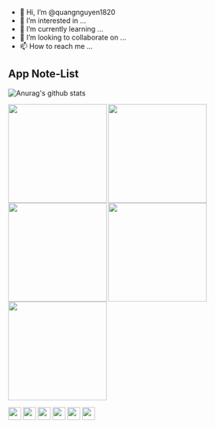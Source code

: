 - 👋 Hi, I’m @quangnguyen1820
- 👀 I’m interested in ...
- 🌱 I’m currently learning ...
- 💞️ I’m looking to collaborate on ...
- 📫 How to reach me ...

<H2>App Note-List</H2>

![Anurag's github stats](https://github-readme-stats.vercel.app/api?username=quangnguyen1820)

<View class="product">
  <img align="left" width="200" src="https://user-images.githubusercontent.com/81354609/112456166-10ff3d00-8d8d-11eb-9eff-8fdba1f25ece.jpg"/>
  <img align="left" width="200" src="https://user-images.githubusercontent.com/81354609/112456174-12c90080-8d8d-11eb-993e-2647771de0fe.jpg"/>
  <img align="left" width="200" src="https://user-images.githubusercontent.com/81354609/112456175-12c90080-8d8d-11eb-979f-d9f9ddf60a15.jpg"/>
  <img align="left" width="200" src="https://user-images.githubusercontent.com/81354609/112456177-13619700-8d8d-11eb-9cf7-fd659e4d4c5f.jpg"/>
  <img width="200" src="https://user-images.githubusercontent.com/81354609/112456179-13fa2d80-8d8d-11eb-981b-47e60fd20131.jpg"/>
</View>




[<img width="26" src="https://user-images.githubusercontent.com/81354609/112454049-e01e0880-8d8a-11eb-9f16-0a887dac950d.png"/>][linked]
[<img width="26" src="https://user-images.githubusercontent.com/81354609/112454046-df857200-8d8a-11eb-9fad-9ae63ca17af2.png"/>][linked]
[<img width="26" src="https://user-images.githubusercontent.com/81354609/112454037-de544500-8d8a-11eb-9543-14b37e479360.png"/>][linked]
[<img width="26" src="https://user-images.githubusercontent.com/81354609/112454043-deecdb80-8d8a-11eb-8167-328d323d41f5.png"/>][linked]
[<img width="26" src="https://user-images.githubusercontent.com/81354609/112454048-e01e0880-8d8a-11eb-9888-77a852571727.png"/>][linked]
[<img width="26" src="https://user-images.githubusercontent.com/81354609/112454029-dd231800-8d8a-11eb-865a-4d70af38de29.png"/>][github]

[facebook]: https://www.facebook.com/kwang181/
[instagram]: https://www.instagram.com/nt_kwang/
[linked]: https://www.linkedin.com/in/thanh-quang-nguyen-59610a20a/
[github]: https://github.com/quangnguyen1820

[sc1]: https://user-images.githubusercontent.com/81354609/112456166-10ff3d00-8d8d-11eb-9eff-8fdba1f25ece.jpg
<!---
quangnguyen1820/quangnguyen1820 is a ✨ special ✨ repository because its `README.md` (this file) appears on your GitHub profile.
You can click the Preview link to take a look at your changes.
--->
